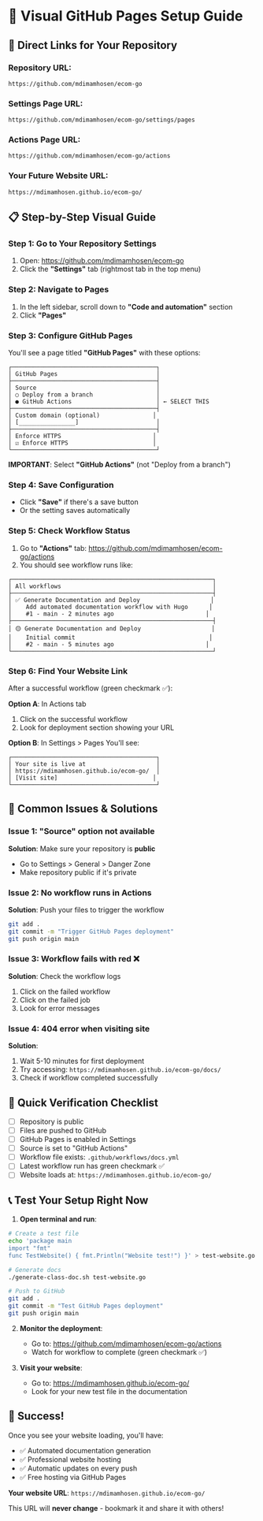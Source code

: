 # 📱 Visual GitHub Pages Setup Guide

## 🔗 Direct Links for Your Repository

### Repository URL:
```
https://github.com/mdimamhosen/ecom-go
```

### Settings Page URL:
```
https://github.com/mdimamhosen/ecom-go/settings/pages
```

### Actions Page URL:
```
https://github.com/mdimamhosen/ecom-go/actions
```

### Your Future Website URL:
```
https://mdimamhosen.github.io/ecom-go/
```

## 📋 Step-by-Step Visual Guide

### Step 1: Go to Your Repository Settings
1. Open: https://github.com/mdimamhosen/ecom-go
2. Click the **"Settings"** tab (rightmost tab in the top menu)

### Step 2: Navigate to Pages
1. In the left sidebar, scroll down to **"Code and automation"** section
2. Click **"Pages"**

### Step 3: Configure GitHub Pages
You'll see a page titled **"GitHub Pages"** with these options:

```
┌─────────────────────────────────────────┐
│ GitHub Pages                            │
├─────────────────────────────────────────┤
│ Source                                  │
│ ○ Deploy from a branch                  │
│ ● GitHub Actions                        │ ← SELECT THIS
├─────────────────────────────────────────┤
│ Custom domain (optional)               │
│ [________________]                      │
├─────────────────────────────────────────┤
│ Enforce HTTPS                          │
│ ☑ Enforce HTTPS                        │
└─────────────────────────────────────────┘
```

**IMPORTANT**: Select **"GitHub Actions"** (not "Deploy from a branch")

### Step 4: Save Configuration
- Click **"Save"** if there's a save button
- Or the setting saves automatically

### Step 5: Check Workflow Status
1. Go to **"Actions"** tab: https://github.com/mdimamhosen/ecom-go/actions
2. You should see workflow runs like:

```
┌─────────────────────────────────────────────────────────┐
│ All workflows                                           │
├─────────────────────────────────────────────────────────┤
│ ✅ Generate Documentation and Deploy                    │
│    Add automated documentation workflow with Hugo      │
│    #1 - main - 2 minutes ago                          │
├─────────────────────────────────────────────────────────┤
│ 🟡 Generate Documentation and Deploy                    │
│    Initial commit                                      │
│    #2 - main - 5 minutes ago                          │
└─────────────────────────────────────────────────────────┘
```

### Step 6: Find Your Website Link
After a successful workflow (green checkmark ✅):

**Option A**: In Actions tab
1. Click on the successful workflow
2. Look for deployment section showing your URL

**Option B**: In Settings > Pages
You'll see:
```
┌─────────────────────────────────────────┐
│ Your site is live at                    │
│ https://mdimamhosen.github.io/ecom-go/  │
│ [Visit site]                           │
└─────────────────────────────────────────┘
```

## 🚨 Common Issues & Solutions

### Issue 1: "Source" option not available
**Solution**: Make sure your repository is **public**
- Go to Settings > General > Danger Zone
- Make repository public if it's private

### Issue 2: No workflow runs in Actions
**Solution**: Push your files to trigger the workflow
```bash
git add .
git commit -m "Trigger GitHub Pages deployment"
git push origin main
```

### Issue 3: Workflow fails with red ❌
**Solution**: Check the workflow logs
1. Click on the failed workflow
2. Click on the failed job
3. Look for error messages

### Issue 4: 404 error when visiting site
**Solution**: 
1. Wait 5-10 minutes for first deployment
2. Try accessing: `https://mdimamhosen.github.io/ecom-go/docs/`
3. Check if workflow completed successfully

## 🎯 Quick Verification Checklist

- [ ] Repository is public
- [ ] Files are pushed to GitHub
- [ ] GitHub Pages is enabled in Settings
- [ ] Source is set to "GitHub Actions"
- [ ] Workflow file exists: `.github/workflows/docs.yml`
- [ ] Latest workflow run has green checkmark ✅
- [ ] Website loads at: `https://mdimamhosen.github.io/ecom-go/`

## 📞 Test Your Setup Right Now

1. **Open terminal and run**:
```bash
# Create a test file
echo 'package main
import "fmt"
func TestWebsite() { fmt.Println("Website test!") }' > test-website.go

# Generate docs
./generate-class-doc.sh test-website.go

# Push to GitHub
git add .
git commit -m "Test GitHub Pages deployment"
git push origin main
```

2. **Monitor the deployment**:
   - Go to: https://github.com/mdimamhosen/ecom-go/actions
   - Watch for workflow to complete (green checkmark ✅)

3. **Visit your website**:
   - Go to: https://mdimamhosen.github.io/ecom-go/
   - Look for your new test file in the documentation

## 🎉 Success!

Once you see your website loading, you'll have:
- ✅ Automated documentation generation
- ✅ Professional website hosting
- ✅ Automatic updates on every push
- ✅ Free hosting via GitHub Pages

**Your website URL**: `https://mdimamhosen.github.io/ecom-go/`

This URL will **never change** - bookmark it and share it with others!
